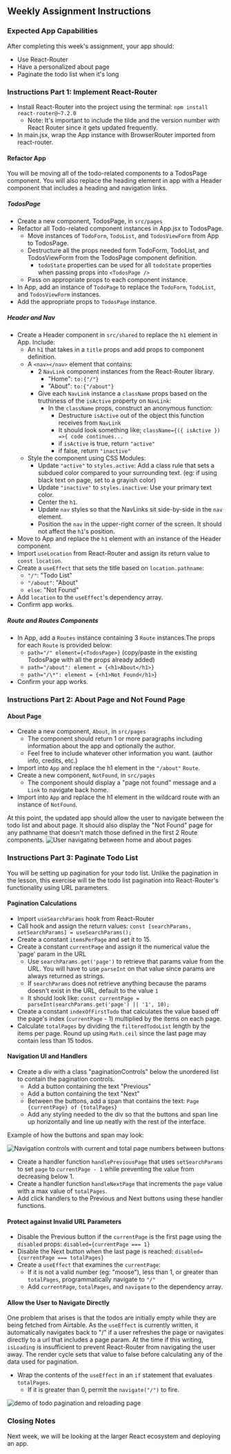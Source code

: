 ## Weekly Assignment Instructions

### Expected App Capabilities

After completing this week's assignment, your app should:

- Use React-Router
- Have a personalized about page
- Paginate the todo list when it's long

### Instructions Part 1: Implement React-Router

- Install React-Router into the project using the terminal: `npm install react-router@~7.2.0`
  - Note: It's important to include the tilde and the version number with React Router since it gets updated frequently.
- In main.jsx, wrap the App instance with BrowserRouter imported from react-router.

#### Refactor App

You will be moving all of the todo-related components to a TodosPage component. You will also replace the heading element in app with a Header component that includes a heading and navigation links.

##### TodosPage

- Create a new component, TodosPage, in `src/pages`
- Refactor all Todo-related component instances in App.jsx to TodosPage.
  - Move instances of `TodoForm`, `TodoList`, and `TodosViewForm` from App to TodosPage.
  - Destructure all the props needed form TodoForm, TodoList, and TodosViewForm from the TodosPage component definition.
    - `todoState` properties can be used for all `todoState` properties when passing props into `<TodosPage />`
  - Pass on appropriate props to each component instance.
- In App, add an instance of `TodoPage` to replace the `TodoForm`, `TodoList`, and `TodosViewForm` instances.
- Add the appropriate props to `TodosPage` instance.

##### Header and Nav

- Create a Header component in `src/shared` to replace the `h1` element in App. Include:
  - An `h1` that takes in a `title` props and add props to component definition.
  - A `<nav></nav>` element that contains:
    - 2 `NavLink` component instances from the React-Router library.
      - "Home": `to:{"/"}`
      - "About": `to:{"/about"}`
    - Give each `NavLink` instance a `className` props based on the truthiness of the `isActive` property on `NavLink`:
      - In the `className` props, construct an anonymous function:
        - Destructure `isActive` out of the object this function receives from `NavLink`
        - It should look something like; `className={({ isActive }) =>{ code continues...`
        - if `isActive` is true, return `"active"`
        - if false, return `"inactive"`
  - Style the component using CSS Modules:
    - Update `"active"` to `styles.active`: Add a class rule that sets a subdued color compared to your surrounding text. (eg: if using black text on page, set to a grayish color)
    - Update `"inactive"` to `styles.inactive`: Use your primary text color.
    - Center the `h1`.
    - Update `nav` styles so that the NavLinks sit side-by-side in the `nav` element.
    - Position the `nav` in the upper-right corner of the screen. It should not affect the `h1`'s position.
- Move to App and replace the `h1` element with an instance of the Header component.
- Import `useLocation` from React-Router and assign its return value to `const location`.
- Create a `useEffect` that sets the title based on `location.pathname`:
  - `"/"`: "Todo List"
  - `"/about"`: "About"
  - `else`: "Not Found"
- Add `location` to the `useEffect`'s dependency array.
- Confirm app works.

##### Route and Routes Components

- In App, add a `Routes` instance containing 3 `Route` instances.The props for each `Route` is provided below:
  - `path="/" element={<TodosPage>}` (copy/paste in the existing TodosPage with all the props already added)
  - `path="/about": element = {<h1>About</h1>}`
  - `path="/\*": element = {<h1>Not Found</h1>`}
- Confirm your app works.

### Instructions Part 2: About Page and Not Found Page

#### About Page

- Create a new component, `About`, in `src/pages`
  - The component should return 1 or more paragraphs including information about the app and optionally the author.
  - Feel free to include whatever other information you want. (author info, credits, etc.)
- Import into `App` and replace the h1 element in the `"/about"` `Route`.
- Create a new component, `NotFound`, in `src/pages`
  - The component should display a "page not found" message and a `Link` to navigate back home.
- Import into `App` and replace the h1 element in the wildcard route with an instance of `NotFound`.

At this point, the updated app should allow the user to navigate between the todo list and about page. It should also display the "Not Found" page for any pathname that doesn't match those defined in the first 2 Route components.
![User navigating between home and about pages](https://raw.githubusercontent.com/Code-the-Dream-School/react-curriculum-v3/refs/heads/main/learns-app-content/assignments/assets/week-12/nav-home-to-about.gif)

### Instructions Part 3: Paginate Todo List

You will be setting up pagination for your todo list. Unlike the pagination in the lesson, this exercise will tie the todo list pagination into React-Router's functionality using URL parameters.

#### Pagination Calculations

- Import `useSearchParams` hook from React-Router
- Call hook and assign the return values: `const [searchParams, setSearchParams] = useSearchParams();`
- Create a constant `itemsPerPage` and set it to 15.
- Create a constant `currentPage` and assign it the numerical value the 'page' param in the URL
  - Use `searchParams.get('page')` to retrieve that params value from the URL. You will have to use `parseInt` on that value since params are always returned as strings.
  - If `searchParams` does not retrieve anything because the params doesn't exist in the URL, default to the value `1`
  - It should look like: `const currentPage = parseInt(searchParams.get('page') || '1', 10);`
- Create a constant `indexOfFirstTodo` that calculates the value based off the page's index (`currentPage` - 1) multiplied by the items on each page.
- Calculate `totalPages` by dividing the `filteredTodoList` length by the items per page. Round up using `Math.ceil` since the last page may contain less than 15 todos.

#### Navigation UI and Handlers

- Create a div with a class "paginationControls" below the unordered list to contain the pagination controls.
  - Add a button containing the text "Previous"
  - Add a button containing the text "Next"
  - Between the buttons, add a span that contains the text: `Page {currentPage} of {totalPages}`
  - Add any styling needed to the div so that the buttons and span line up horizontally and line up neatly with the rest of the interface.

Example of how the buttons and span may look:

![Navigation controls with current and total page numbers between buttons](https://raw.githubusercontent.com/Code-the-Dream-School/react-curriculum-v3/refs/heads/main/learns-app-content/assignments/assets/week-12/nav-controls.png)

- Create a handler function `handlePreviousPage` that uses `setSearchParams` to set `page` to `currentPage - 1` while preventing the value from decreasing below 1.
- Create a handler function `handleNextPage` that increments the `page` value with a max value of `totalPages`.
- Add click handlers to the Previous and Next buttons using these handler functions.

#### Protect against Invalid URL Parameters

- Disable the Previous button if the `currentPage` is the first page using the `disabled` props: `disabled={currentPage === 1}`
- Disable the Next button when the last page is reached: `disabled={currentPage === totalPages}`
- Create a `useEffect` that examines the `currentPage`:
  - If it is not a valid number (eg: "moose"), less than 1, or greater than `totalPages`, programmatically navigate to `"/"`
  - Add `currentPage`, `totalPages`, and `navigate` to the dependency array.

#### Allow the User to Navigate Directly

One problem that arises is that the todos are initially empty while they are being fetched from Airtable. As the `useEffect` is currently written, it automatically navigates back to "/" if a user refreshes the page or navigates directly to a url that includes a page param. At the time if this writing, `isLoading` is insufficient to prevent React-Router from navigating the user away. The render cycle sets that value to false before calculating any of the data used for pagination.

- Wrap the contents of the `useEffect` in an `if` statement that evaluates `totalPages`.
  - If it is greater than 0, permit the `navigate("/")` to fire.

![demo of todo pagination and reloading page](https://raw.githubusercontent.com/Code-the-Dream-School/react-curriculum-v3/refs/heads/main/learns-app-content/assignments/assets/week-12/router-params-demo.gif)

### Closing Notes

Next week, we will be looking at the larger React ecosystem and deploying an app.
